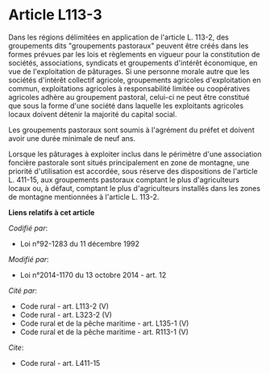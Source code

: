 # Article L113-3

Dans les régions délimitées en application de l'article L. 113-2, des groupements dits "groupements pastoraux" peuvent être
créés dans les formes prévues par les lois et règlements en vigueur pour la constitution de sociétés, associations, syndicats
et groupements d'intérêt économique, en vue de l'exploitation de pâturages. Si une personne morale autre que les sociétés
d'intérêt collectif agricole, groupements agricoles d'exploitation en commun, exploitations agricoles à responsabilité
limitée ou coopératives agricoles adhère au groupement pastoral, celui-ci ne peut être constitué que sous la forme d'une
société dans laquelle les exploitants agricoles locaux doivent détenir la majorité du capital social. 

Les groupements pastoraux sont soumis à l'agrément du préfet et doivent avoir une durée minimale de neuf ans. 

Lorsque les pâturages à exploiter inclus dans le périmètre d'une association foncière pastorale sont situés principalement en
zone de montagne, une priorité d'utilisation est accordée, sous réserve des dispositions de l'article L. 411-15, aux
groupements pastoraux comptant le plus d'agriculteurs locaux ou, à défaut, comptant le plus d'agriculteurs installés dans les
zones de montagne mentionnées à l'article L. 113-2.

**Liens relatifs à cet article**

_Codifié par_:

  - Loi n°92-1283 du 11 décembre 1992

_Modifié par_:

  - Loi n°2014-1170 du 13 octobre 2014 - art. 12

_Cité par_:

  - Code rural - art. L113-2 (V)
  - Code rural - art. L323-2 (V)
  - Code rural et de la pêche maritime - art. L135-1 (V)
  - Code rural et de la pêche maritime - art. R113-1 (V)

_Cite_:

  - Code rural - art. L411-15
